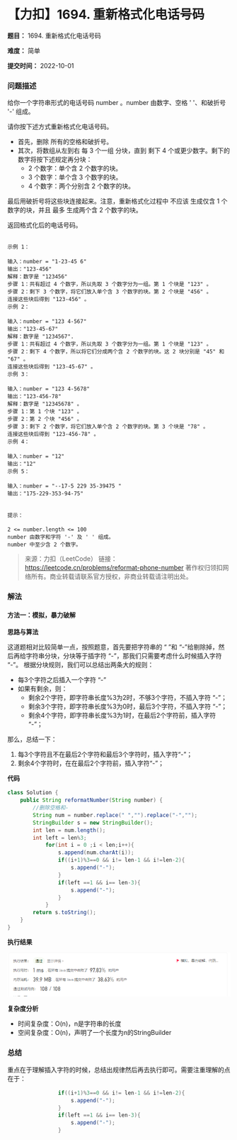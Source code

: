 # 【力扣】1694. 重新格式化电话号码

**题目：** 1694. 重新格式化电话号码

**难度：** 简单

**提交时间：** 2022-10-01


### 问题描述

给你一个字符串形式的电话号码 number 。number 由数字、空格 ' '、和破折号 '-' 组成。

请你按下述方式重新格式化电话号码。

- 首先，删除 所有的空格和破折号。
- 其次，将数组从左到右 每 3 个一组 分块，直到 剩下 4 个或更少数字。剩下的数字将按下述规定再分块：
  - 2 个数字：单个含 2 个数字的块。
  - 3 个数字：单个含 3 个数字的块。
  - 4 个数字：两个分别含 2 个数字的块。

最后用破折号将这些块连接起来。注意，重新格式化过程中 不应该 生成仅含 1 个数字的块，并且 最多 生成两个含 2 个数字的块。

返回格式化后的电话号码。

```示例 

示例 1：

输入：number = "1-23-45 6"
输出："123-456"
解释：数字是 "123456"
步骤 1：共有超过 4 个数字，所以先取 3 个数字分为一组。第 1 个块是 "123" 。
步骤 2：剩下 3 个数字，将它们放入单个含 3 个数字的块。第 2 个块是 "456" 。
连接这些块后得到 "123-456" 。
示例 2：

输入：number = "123 4-567"
输出："123-45-67"
解释：数字是 "1234567".
步骤 1：共有超过 4 个数字，所以先取 3 个数字分为一组。第 1 个块是 "123" 。
步骤 2：剩下 4 个数字，所以将它们分成两个含 2 个数字的块。这 2 块分别是 "45" 和 "67" 。
连接这些块后得到 "123-45-67" 。
示例 3：

输入：number = "123 4-5678"
输出："123-456-78"
解释：数字是 "12345678" 。
步骤 1：第 1 个块 "123" 。
步骤 2：第 2 个块 "456" 。
步骤 3：剩下 2 个数字，将它们放入单个含 2 个数字的块。第 3 个块是 "78" 。
连接这些块后得到 "123-456-78" 。
示例 4：

输入：number = "12"
输出："12"
示例 5：

输入：number = "--17-5 229 35-39475 "
输出："175-229-353-94-75"
 

提示：

2 <= number.length <= 100
number 由数字和字符 '-' 及 ' ' 组成。
number 中至少含 2 个数字。
```
>来源：力扣（LeetCode）
>链接：https://leetcode.cn/problems/reformat-phone-number
>著作权归领扣网络所有。商业转载请联系官方授权，非商业转载请注明出处。

### 解法

#### 方法一：模拟，暴力破解

 **思路与算法** 

这道题相对比较简单一点，按照题意，首先要把字符串的  “ ”和 “-”给剔除掉，然后再给字符串分块，分块等于插字符  “-”，那我们只需要考虑什么时候插入字符 “-”。
根据分块规则，我们可以总结出两条大的规则：
- 每3个字符之后插入一个字符 “-”
- 如果有剩余，则：
  - 剩余2个字符，即字符串长度%3为2时，不够3个字符，不插入字符 “-”；
  - 剩余3个字符，即字符串长度%3为0时，最后3个字符，不插入字符 “-”；
  - 剩余4个字符，即字符串长度%3为1时，在最后2个字符前，插入字符  “-”；

那么，总结一下：
1.  每3个字符且不在最后2个字符和最后3个字符时，插入字符“-”；
2.  剩余4个字符时，在在最后2个字符前，插入字符“-”；

**代码**

```java
class Solution {
    public String reformatNumber(String number) {
        //删除空格和-
        String num = number.replace(" ","").replace("-","");       
        StringBuilder s = new StringBuilder();        
        int len = num.length();
        int left = len%3;
            for(int i = 0 ;i < len;i++){
                s.append(num.charAt(i));
                if((i+1)%3==0 && i!= len-1 && i!=len-2){
                    s.append("-");
                }
                if(left ==1 && i== len-3){
                    s.append("-");
                }
            }
        return s.toString();
    }
}
```

**执行结果**

![执行结果](img/20221001132110.png)

**复杂度分析**
- 时间复杂度：O(n)，n是字符串的长度
- 空间复杂度：O(n)，声明了一个长度为n的StringBuilder

### 总结

重点在于理解插入字符的时候，总结出规律然后再去执行即可。需要注重理解的点在于：
```java
                if((i+1)%3==0 && i!= len-1 && i!=len-2){
                    s.append("-");
                }
                if(left ==1 && i== len-3){
                    s.append("-");
                }
```









